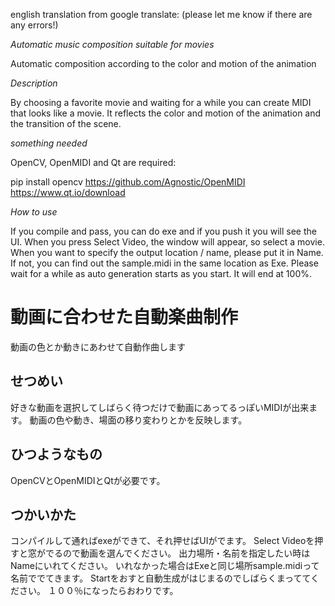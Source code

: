 english translation from google translate: (please let me know if there are any errors!)

*Automatic music composition suitable for movies*

Automatic composition according to the color and motion of the animation

*Description*

By choosing a favorite movie and waiting for a while you can create MIDI that looks like a movie. It reflects the color and motion of the animation and the transition of the scene.

*something needed*

OpenCV, 
OpenMIDI and 
Qt are required:

pip install opencv
https://github.com/Agnostic/OpenMIDI
https://www.qt.io/download

*How to use*

If you compile and pass, you can do exe and if you push it you will see the UI. When you press Select Video, the window will appear, so select a movie. When you want to specify the output location / name, please put it in Name. If not, you can find out the sample.midi in the same location as Exe. Please wait for a while as auto generation starts as you start. It will end at 100%.

動画に合わせた自動楽曲制作
====

動画の色とか動きにあわせて自動作曲します

## せつめい
好きな動画を選択してしばらく待つだけで動画にあってるっぽいMIDIが出来ます。
動画の色や動き、場面の移り変わりとかを反映します。

## ひつようなもの
OpenCVとOpenMIDIとQtが必要です。

## つかいかた
コンパイルして通ればexeができて、それ押せばUIがでます。
Select Videoを押すと窓がでるので動画を選んでください。
出力場所・名前を指定したい時はNameにいれてください。
いれなかった場合はExeと同じ場所sample.midiって名前ででてきます。
Startをおすと自動生成がはじまるのでしばらくまっててください。
１００％になったらおわりです。

